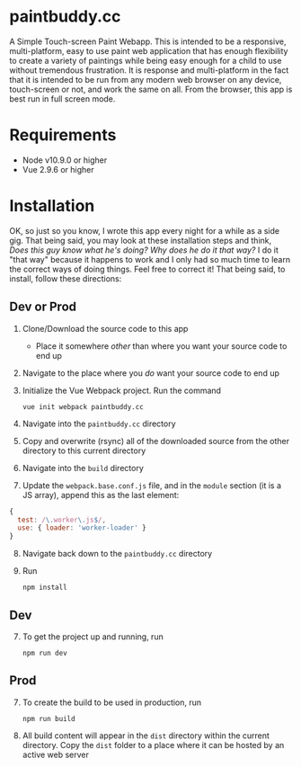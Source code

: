 # paintbuddy.cc
A Simple Touch-screen Paint Webapp. This is intended to be a responsive, multi-platform, easy to use paint web application that has enough flexibility to create a variety of paintings while being easy enough for a child to use without tremendous frustration. It is response and multi-platform in the fact that it is intended to be run from any modern web browser on any device, touch-screen or not, and work the same on all. From the browser, this app is best run in full screen mode.

# Requirements 
- Node v10.9.0 or higher
- Vue 2.9.6 or higher

# Installation
OK, so just so you know, I wrote this app every night for a while as a side gig. That being said, you may look at these installation steps and think, *Does this guy know what he's doing? Why does he do it that way?* I do it "that way" because it happens to work and I only had so much time to learn the correct ways of doing things. Feel free to correct it! That being said, to install, follow these directions:

## Dev or Prod
1. Clone/Download the source code to this app
    - Place it somewhere *other* than where you want your source code to end up
2. Navigate to the place where you *do* want your source code to end up
3. Initialize the Vue Webpack project. Run the command

    `vue init webpack paintbuddy.cc`

4. Navigate into the `paintbuddy.cc` directory
5. Copy and overwrite (rsync) all of the downloaded source from the other directory to this current directory
6. Navigate into the `build` directory
7. Update the `webpack.base.conf.js` file, and in the `module` section (it is a JS array), append this as the last element:

```javascript
{
  test: /\.worker\.js$/,
  use: { loader: 'worker-loader' }
}
```
8. Navigate back down to the `paintbuddy.cc` directory
9. Run

    `npm install`

## Dev
7. To get the project up and running, run

    `npm run dev`

## Prod
7. To create the build to be used in production, run

    `npm run build`

8. All build content will appear in the `dist` directory within the current directory. Copy the `dist` folder to a place where it can be hosted by an active web server

